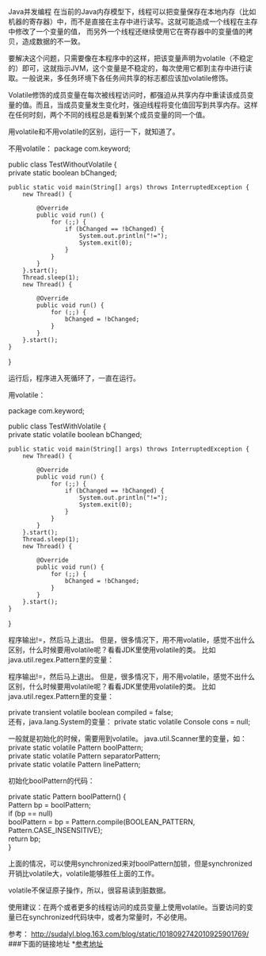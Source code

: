 Java并发编程
在当前的Java内存模型下，线程可以把变量保存在本地内存（比如机器的寄存器）中，而不是直接在主存中进行读写。这就可能造成一个线程在主存中修改了一个变量的值，
而另外一个线程还继续使用它在寄存器中的变量值的拷贝，造成数据的不一致。 

要解决这个问题，只需要像在本程序中的这样，把该变量声明为volatile（不稳定的）即可，这就指示JVM，这个变量是不稳定的，每次使用它都到主存中进行读取。一般说来，多任务环境下各任务间共享的标志都应该加volatile修饰。 


Volatile修饰的成员变量在每次被线程访问时，都强迫从共享内存中重读该成员变量的值。而且，当成员变量发生变化时，强迫线程将变化值回写到共享内存。这样在任何时刻，两个不同的线程总是看到某个成员变量的同一个值。 

用volatile和不用volatile的区别，运行一下，就知道了。

不用volatile：
package com.keyword;  
  
public class TestWithoutVolatile {  
    private static boolean bChanged;  
  
    public static void main(String[] args) throws InterruptedException {  
        new Thread() {  
  
            @Override  
            public void run() {  
                for (;;) {  
                    if (bChanged == !bChanged) {  
                        System.out.println("!=");  
                        System.exit(0);  
                    }  
                }  
            }  
        }.start();  
        Thread.sleep(1);  
        new Thread() {  
  
            @Override  
            public void run() {  
                for (;;) {  
                    bChanged = !bChanged;  
                }  
            }  
        }.start();  
    }  
  
}  

运行后，程序进入死循环了，一直在运行。


用volatile：

package com.keyword;  
  
public class TestWithVolatile {  
    private static volatile boolean bChanged;  
  
    public static void main(String[] args) throws InterruptedException {  
        new Thread() {  
  
            @Override  
            public void run() {  
                for (;;) {  
                    if (bChanged == !bChanged) {  
                        System.out.println("!=");  
                        System.exit(0);  
                    }  
                }  
            }  
        }.start();  
        Thread.sleep(1);  
        new Thread() {  
  
            @Override  
            public void run() {  
                for (;;) {  
                    bChanged = !bChanged;  
                }  
            }  
        }.start();  
    }  
  
}  

程序输出!=，然后马上退出。
但是，很多情况下，用不用volatile，感觉不出什么区别，什么时候要用volatile呢？看看JDK里使用volatile的类。
比如java.util.regex.Pattern里的变量：

程序输出!=，然后马上退出。
但是，很多情况下，用不用volatile，感觉不出什么区别，什么时候要用volatile呢？看看JDK里使用volatile的类。
比如java.util.regex.Pattern里的变量：

private transient volatile boolean compiled = false;  
还有，java.lang.System的变量：
private static volatile Console cons = null;  

一般就是初始化的时候，需要用到volatile。
java.util.Scanner里的变量，如：
private static volatile Pattern boolPattern;  
private static volatile Pattern separatorPattern;  
private static volatile Pattern linePattern;  

初始化boolPattern的代码：

private static Pattern boolPattern() {  
        Pattern bp = boolPattern;  
        if (bp == null)  
            boolPattern = bp = Pattern.compile(BOOLEAN_PATTERN,  
                                          Pattern.CASE_INSENSITIVE);  
        return bp;  
}  

上面的情况，可以使用synchronized来对boolPattern加锁，但是synchronized开销比volatile大，volatile能够胜任上面的工作。

volatile不保证原子操作，所以，很容易读到脏数据。

使用建议：在两个或者更多的线程访问的成员变量上使用volatile。当要访问的变量已在synchronized代码块中，或者为常量时，不必使用。 

参考：
http://sudalyl.blog.163.com/blog/static/1018092742010925901769/
###下面的链接地址
*[参考地址](http://sudalyl.blog.163.com/blog/static/1018092742010925901769/)